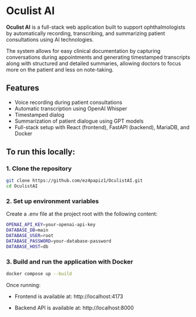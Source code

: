 # Oculist AI

**Oculist AI** is a full-stack web application built to support ophthalmologists by automatically recording, transcribing, and summarizing patient consultations using AI technologies.

The system allows for easy clinical documentation by capturing conversations during appointments and generating timestamped transcripts along with structured and detailed summaries, allowing doctors to focus more on the patient and less on note-taking.

## Features

- Voice recording during patient consultations
- Automatic transcription using OpenAI Whisper
- Timestamped dialog
- Summarization of patient dialogue using GPT models
- Full-stack setup with React (frontend), FastAPI (backend), MariaDB, and Docker

## To run this locally:

### 1. Clone the repository

```bash
git clone https://github.com/ez4papiz1/OculistAI.git
cd OculistAI
```
### 2. Set up environment variables

Create a .env file at the project root with the following content:

```bash
OPENAI_API_KEY=your-openai-api-key
DATABASE_DB=main
DATABASE_USER=root
DATABASE_PASSWORD=your-database-password
DATABASE_HOST=db
```

### 3. Build and run the application with Docker

```bash
docker compose up --build
```
Once running:

- Frontend is available at: http://localhost:4173

- Backend API is available at: http://localhost:8000
